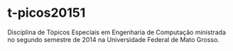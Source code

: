 # t-picos20151
Disciplina de Tópicos Especiais em Engenharia de Computação ministrada no segundo semestre de 2014 na Universidade Federal de Mato Grosso.
